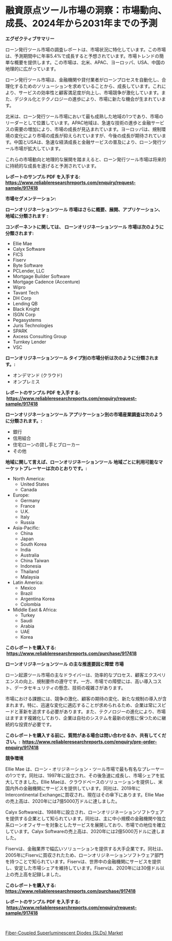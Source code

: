 <p><h1>融資原点ツール市場の洞察：市場動向、成長、2024年から2031年までの予測</h1></p><p><strong>エグゼクティブサマリー</strong></p>
<p><p>ローン発行ツール市場の調査レポートは、市場状況に特化しています。この市場は、予測期間中に年率5.4%で成長すると予想されています。市場トレンドの簡単な概要を提供します。この市場は、北米、APAC、ヨーロッパ、USA、中国の地理的に広がっています。</p><p>ローン発行ツール市場は、金融機関や貸付業者がローンプロセスを自動化し、合理化するためのソリューションを求めていることから、成長しています。これにより、サービスの効率性と顧客満足度が向上し、市場競争が激化しています。また、デジタル化とテクノロジーの進歩により、市場に新たな機会が生まれています。</p><p>北米は、ローン発行ツール市場において最も成熟した地域の1つであり、市場のリーダーとして位置しています。APAC地域は、急速な技術の進歩と金融サービスの需要の増加により、市場の成長が見込まれています。ヨーロッパは、規制環境の変化により市場の成長が抑えられていますが、今後の成長が期待されています。中国とUSAは、急速な経済成長と金融サービスの普及により、ローン発行ツール市場が拡大しています。</p><p>これらの市場動向と地理的な展開を踏まえると、ローン発行ツール市場は将来的に持続的な成長を遂げると予測されています。</p></p>
<p><strong>レポートのサンプル PDF を入手する: <a href="https://www.reliableresearchreports.com/enquiry/request-sample/917418">https://www.reliableresearchreports.com/enquiry/request-sample/917418</a></strong></p>
<p><strong>市場セグメンテーション:</strong></p>
<p><strong> ローンオリジネーションツール 市場はさらに概要、展開、アプリケーション、地域に分類されます :</strong></p>
<p><strong>コンポーネントに関しては、 ローンオリジネーションツール 市場は次のように分類されます: &nbsp;</strong></p>
<p><ul><li>Ellie Mae</li><li>Calyx Software</li><li>FICS</li><li>Fiserv</li><li>Byte Software</li><li>PCLender, LLC</li><li>Mortgage Builder Software</li><li>Mortgage Cadence (Accenture)</li><li>Wipro</li><li>Tavant Tech</li><li>DH Corp</li><li>Lending QB</li><li>Black Knight</li><li>ISGN Corp</li><li>Pegasystems</li><li>Juris Technologies</li><li>SPARK</li><li>Axcess Consulting Group</li><li>Turnkey Lender</li><li>VSC</li></ul></p>
<p><strong> ローンオリジネーションツール タイプ別の市場分析は次のように分類されます。:</strong></p>
<p><ul><li>オンデマンド (クラウド)</li><li>オンプレミス</li></ul></p>
<p><strong>レポートのサンプル PDF を入手する: &nbsp;<a href="https://www.reliableresearchreports.com/enquiry/request-sample/917418">https://www.reliableresearchreports.com/enquiry/request-sample/917418</a></strong></p>
<p><strong> ローンオリジネーションツール アプリケーション別の市場産業調査は次のように分類されます。:</strong></p>
<p><ul><li>銀行</li><li>信用組合</li><li>住宅ローンの貸し手とブローカー</li><li>その他</li></ul></p>
<p><strong>地域に関して言えば、ローンオリジネーションツール 地域ごとに利用可能なマーケットプレーヤーは次のとおりです。:</strong></p>
<p><ul>
    <li>
        North America:
        <ul>
            <li>United States</li>
            <li>Canada</li>
        </ul>
    </li>
    <li>
        Europe:
        <ul>
            <li>Germany</li>
            <li>France</li>
            <li>U.K.</li>
            <li>Italy</li>
            <li>Russia</li>
        </ul>
    </li>
    <li>
        Asia-Pacific:
        <ul>
            <li>China</li>
            <li>Japan</li>
            <li>South Korea</li>
            <li>India</li>
            <li>Australia</li>
            <li>China Taiwan</li>
            <li>Indonesia</li>
            <li>Thailand</li>
            <li>Malaysia</li>
        </ul>
    </li>
    <li>
        Latin America:
        <ul>
            <li>Mexico</li>
            <li>Brazil</li>
            <li>Argentina Korea</li>
            <li>Colombia</li>
        </ul>
    </li>
    <li>
        Middle East & Africa:
        <ul>
            <li>Turkey</li>
            <li>Saudi</li>
            <li>Arabia</li>
            <li>UAE</li>
            <li>Korea</li>
        </ul>
    </li>
    </ul></p>
<p><strong>このレポートを購入する: &nbsp;<a href="https://www.reliableresearchreports.com/purchase/917418">https://www.reliableresearchreports.com/purchase/917418</a></strong></p>
<p><strong>ローンオリジネーションツール の主な推進要因と障壁 市場</strong></p>
<p><p>ローン起源ツール市場の主なドライバーは、効率的なプロセス、顧客エクスペリエンスの向上、規制要件の遵守です。一方、市場での障壁には、高い導入コスト、データセキュリティの懸念、技術の複雑さがあります。</p><p>市場における課題には、競争の激化、顧客の期待の変化、新たな規制の導入が含まれます。特に、迅速な変化に適応することが求められるため、企業は常にスピードと革新を追求する必要があります。また、テクノロジーの進化により、市場はますます複雑化しており、企業は自社のシステムを最新の状態に保つために継続的な投資が必要です。</p></p>
<p><strong>このレポートを購入する前に、質問がある場合は問い合わせるか、共有してください。:&nbsp; <a href="https://www.reliableresearchreports.com/enquiry/pre-order-enquiry/917418">https://www.reliableresearchreports.com/enquiry/pre-order-enquiry/917418</a></strong></p>
<p><strong>競争環境</strong></p>
<p><p>Ellie Mae は、ローン・オリジネーション・ツール市場で最も有名なプレーヤーの1つです。同社は、1997年に設立され、その後急速に成長し、市場シェアを拡大してきました。Ellie Maeは、クラウドベースのソリューションを提供し、米国内外の金融機関にサービスを提供しています。同社は、2019年にIntercontinental Exchangeに買収され、現在はその傘下にあります。Ellie Maeの売上高は、2020年には7億5000万ドルに達しました。</p><p>Calyx Softwareは、1988年に設立され、ローンオリジネーションソフトウェアを提供する企業として知られています。同社は、主に中小規模の金融機関や独立系ローンオフィサーを対象としたサービスを展開しており、市場での地位を確立しています。Calyx Softwareの売上高は、2020年には2億5000万ドルに達しました。</p><p>Fiservは、金融業界で幅広いソリューションを提供する大手企業です。同社は、2005年にFiservに買収されたため、ローンオリジネーションソフトウェア部門を持つことで知られています。Fiservは、世界中の金融機関にサービスを提供し、安定した市場シェアを維持しています。Fiservは、2020年には30億ドル以上の売上高を記録しました。</p></p>
<p><strong>このレポートを購入する: &nbsp; <a href="https://www.reliableresearchreports.com/purchase/917418">https://www.reliableresearchreports.com/purchase/917418</a></strong></p>
<p><strong>レポートのサンプル PDF を入手する: &nbsp;<a href="https://www.reliableresearchreports.com/enquiry/request-sample/917418">https://www.reliableresearchreports.com/enquiry/request-sample/917418</a></strong><strong></strong></p>
<p>&nbsp;</p>
<p><p><a href="https://github.com/Krish2023na/Market-Research-Report-List-3/blob/main/fiber-coupled-superluminescent-diodes-slds-market.md">Fiber-Coupled Superluminescent Diodes (SLDs) Market</a></p></p>